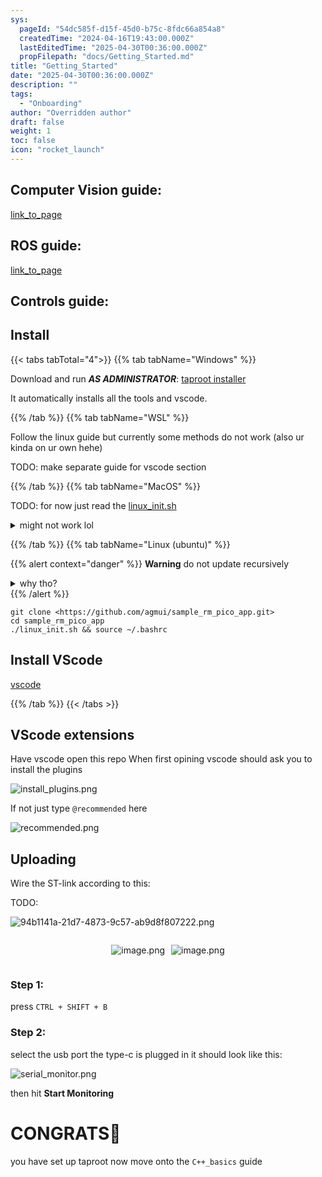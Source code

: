 ```yaml
---
sys:
  pageId: "54dc585f-d15f-45d0-b75c-8fdc66a854a8"
  createdTime: "2024-04-16T19:43:00.000Z"
  lastEditedTime: "2025-04-30T00:36:00.000Z"
  propFilepath: "docs/Getting_Started.md"
title: "Getting_Started"
date: "2025-04-30T00:36:00.000Z"
description: ""
tags:
  - "Onboarding"
author: "Overridden author"
draft: false
weight: 1
toc: false
icon: "rocket_launch"
---
```


## Computer Vision guide:

[link_to_page](86d45bc0-388b-4d26-8848-44f255f73d0e)

## ROS guide:

[link_to_page](3c76c1de-ec8f-46d6-8b0a-294005edc2d5)

## Controls guide:

## Install

{{< tabs tabTotal="4">}}
{{% tab tabName="Windows" %}}

Download and run _**AS ADMINISTRATOR**_: [taproot installer](https://github.com/Thornbots/TeachingFreshies/releases/tag/1.0)

It automatically installs all the tools and vscode.

{{% /tab %}}
{{% tab tabName="WSL" %}}

Follow the linux guide but currently some methods do not work (also ur kinda on ur own hehe)

TODO: make separate guide for vscode section

{{% /tab %}}
{{% tab tabName="MacOS" %}}

TODO: for now just read the [linux_init.sh](https://github.com/agmui/sample_rm_pico_app/blob/main/linux_init.sh)

<details>
<summary>might not work lol</summary>

`brew install libusb pkg-config`

Next install: [vscode](https://code.visualstudio.com/Download)

</details>

{{% /tab %}}
{{% tab tabName="Linux (ubuntu)" %}}

{{% alert context="danger" %}}
**Warning** do not update recursively
<details>
<summary>why tho?</summary>
There are some submodules that may go on for a while (like tinyusb) and I highly
recommend you don't need to get them.
If you want to see what submodules I update just look in `linux_init.sh`
</details>
{{% /alert %}}

```shell
git clone <https://github.com/agmui/sample_rm_pico_app.git>
cd sample_rm_pico_app
./linux_init.sh && source ~/.bashrc
```

## Install VScode

[vscode](https://code.visualstudio.com/Download)

{{% /tab %}}
{{< /tabs >}}

## VScode extensions

Have vscode open this repo
When first opining vscode should ask you to install the plugins

![install_plugins.png](https://prod-files-secure.s3.us-west-2.amazonaws.com/d518164a-d88e-44d1-a4ee-3adb3bd8bce0/89bd30f0-1825-4e77-867b-0a41ce370880/install_plugins.png?X-Amz-Algorithm=AWS4-HMAC-SHA256&X-Amz-Content-Sha256=UNSIGNED-PAYLOAD&X-Amz-Credential=ASIAZI2LB466SDUP3U72%2F20250706%2Fus-west-2%2Fs3%2Faws4_request&X-Amz-Date=20250706T210725Z&X-Amz-Expires=3600&X-Amz-Security-Token=IQoJb3JpZ2luX2VjEFoaCXVzLXdlc3QtMiJIMEYCIQD7xdq%2BPsQge%2Fr8MK3HLela67uMrPRRxYJMjZeBuShy3AIhAOYIAQmOzVZThXBzoBYIul77GK%2BB05%2Bio6Ty2Q77M4tQKv8DCGMQABoMNjM3NDIzMTgzODA1IgwffP4UdrTehSpgcw8q3AMjvQoY4tdQ%2Be0GfwmiRtobp8Ae2%2Fh%2F1%2FuDfIDIj%2FZtxQDqRG5RJkrqFfMRZegzSeRmfeEeZnX0Zqff35CHVLuPIGKFVW1rmPKqEI465E5LvAouYf2tJ03QEDqYJZeT%2BA14F0KRteotHW7WTuF%2FBOEkKdV47GzPfmE6Uo8TbDh47i9knqPyyZFumwJQX2d2dBRrYgExmqJ%2B4Bmx2grZXs5VLXzUND0akvSExF9EIrcvxJvFyptr3gaiaEshXwOypoNevaqOklUAFeT8m2VlYHXrSHndV7mxMZProIYiko7hQoWUYvrTqYTEJh7ewsaqPfcs8yBHyFjlCadUGQsr3jolYHFQ22i0KNo9XE2byCp5lXCw0Qeaz4vXl%2BT0okKBThAKSs9UU6LckJJuZT8HUL8l3J%2B1Aar18eocTuyvlWBgJ3EI7kgo2vuNzF%2F43YJUqRc3mWSrRwg5SySvTUwnQcOMZHFpHZhDyexpSg4T%2BaqBa1v1B97%2FdzTug%2FNeRf5uf1XHg7wSKx%2BcSQRe64B9kqNSWwZgWn%2Fj3JJVqsXssO129mAo0yhxLRGCWMDb6JXeu%2FzKZfp2o786qvmJNm4Q7yULE0vyNNYhUk4p38wHkW7gN4J71FeBq6iRZiwyvDCm8arDBjqkAQiKWnmEN70Nvk3nEAV6ynEYLjKDacal0l9%2FDhtTZKf8DaXQteOvfa%2FW4t%2BM4XHQeazsSpT3H6jJQe%2BSRKxVA0rtHZvyW29bjmH9%2BkNuSY1Yv%2BV5rLvO7fvt%2BN0pM8tQOcliVKCLtt3OPtETMJiC3vwKbphZQH%2Fa7PxE1umtN49Ujpgtj2wf2KRpRgUKWwPxkq3kpWpuKLxENnaygjpRvzW4qNzB&X-Amz-Signature=0c20f5b1b75ddf88daa4bf6272c38afc2eaa8853a931e4ad01ec997378739006&X-Amz-SignedHeaders=host&x-amz-checksum-mode=ENABLED&x-id=GetObject)

If not just type `@recommended` here  

![recommended.png](https://prod-files-secure.s3.us-west-2.amazonaws.com/d518164a-d88e-44d1-a4ee-3adb3bd8bce0/61e661e9-5d85-4dfc-be0d-8d2097a5e793/recommended.png?X-Amz-Algorithm=AWS4-HMAC-SHA256&X-Amz-Content-Sha256=UNSIGNED-PAYLOAD&X-Amz-Credential=ASIAZI2LB466SDUP3U72%2F20250706%2Fus-west-2%2Fs3%2Faws4_request&X-Amz-Date=20250706T210725Z&X-Amz-Expires=3600&X-Amz-Security-Token=IQoJb3JpZ2luX2VjEFoaCXVzLXdlc3QtMiJIMEYCIQD7xdq%2BPsQge%2Fr8MK3HLela67uMrPRRxYJMjZeBuShy3AIhAOYIAQmOzVZThXBzoBYIul77GK%2BB05%2Bio6Ty2Q77M4tQKv8DCGMQABoMNjM3NDIzMTgzODA1IgwffP4UdrTehSpgcw8q3AMjvQoY4tdQ%2Be0GfwmiRtobp8Ae2%2Fh%2F1%2FuDfIDIj%2FZtxQDqRG5RJkrqFfMRZegzSeRmfeEeZnX0Zqff35CHVLuPIGKFVW1rmPKqEI465E5LvAouYf2tJ03QEDqYJZeT%2BA14F0KRteotHW7WTuF%2FBOEkKdV47GzPfmE6Uo8TbDh47i9knqPyyZFumwJQX2d2dBRrYgExmqJ%2B4Bmx2grZXs5VLXzUND0akvSExF9EIrcvxJvFyptr3gaiaEshXwOypoNevaqOklUAFeT8m2VlYHXrSHndV7mxMZProIYiko7hQoWUYvrTqYTEJh7ewsaqPfcs8yBHyFjlCadUGQsr3jolYHFQ22i0KNo9XE2byCp5lXCw0Qeaz4vXl%2BT0okKBThAKSs9UU6LckJJuZT8HUL8l3J%2B1Aar18eocTuyvlWBgJ3EI7kgo2vuNzF%2F43YJUqRc3mWSrRwg5SySvTUwnQcOMZHFpHZhDyexpSg4T%2BaqBa1v1B97%2FdzTug%2FNeRf5uf1XHg7wSKx%2BcSQRe64B9kqNSWwZgWn%2Fj3JJVqsXssO129mAo0yhxLRGCWMDb6JXeu%2FzKZfp2o786qvmJNm4Q7yULE0vyNNYhUk4p38wHkW7gN4J71FeBq6iRZiwyvDCm8arDBjqkAQiKWnmEN70Nvk3nEAV6ynEYLjKDacal0l9%2FDhtTZKf8DaXQteOvfa%2FW4t%2BM4XHQeazsSpT3H6jJQe%2BSRKxVA0rtHZvyW29bjmH9%2BkNuSY1Yv%2BV5rLvO7fvt%2BN0pM8tQOcliVKCLtt3OPtETMJiC3vwKbphZQH%2Fa7PxE1umtN49Ujpgtj2wf2KRpRgUKWwPxkq3kpWpuKLxENnaygjpRvzW4qNzB&X-Amz-Signature=d8abf102eb332b17eaeaaa1d9ca1c987f88f56f6babca2f6ca8e02311f9c585f&X-Amz-SignedHeaders=host&x-amz-checksum-mode=ENABLED&x-id=GetObject)

## Uploading

Wire the ST-link according to this:

TODO:

![94b1141a-21d7-4873-9c57-ab9d8f807222.png](https://prod-files-secure.s3.us-west-2.amazonaws.com/d518164a-d88e-44d1-a4ee-3adb3bd8bce0/e5fad17d-ab82-4300-9f4c-505ab4b1202c/94b1141a-21d7-4873-9c57-ab9d8f807222.png?X-Amz-Algorithm=AWS4-HMAC-SHA256&X-Amz-Content-Sha256=UNSIGNED-PAYLOAD&X-Amz-Credential=ASIAZI2LB466SDUP3U72%2F20250706%2Fus-west-2%2Fs3%2Faws4_request&X-Amz-Date=20250706T210725Z&X-Amz-Expires=3600&X-Amz-Security-Token=IQoJb3JpZ2luX2VjEFoaCXVzLXdlc3QtMiJIMEYCIQD7xdq%2BPsQge%2Fr8MK3HLela67uMrPRRxYJMjZeBuShy3AIhAOYIAQmOzVZThXBzoBYIul77GK%2BB05%2Bio6Ty2Q77M4tQKv8DCGMQABoMNjM3NDIzMTgzODA1IgwffP4UdrTehSpgcw8q3AMjvQoY4tdQ%2Be0GfwmiRtobp8Ae2%2Fh%2F1%2FuDfIDIj%2FZtxQDqRG5RJkrqFfMRZegzSeRmfeEeZnX0Zqff35CHVLuPIGKFVW1rmPKqEI465E5LvAouYf2tJ03QEDqYJZeT%2BA14F0KRteotHW7WTuF%2FBOEkKdV47GzPfmE6Uo8TbDh47i9knqPyyZFumwJQX2d2dBRrYgExmqJ%2B4Bmx2grZXs5VLXzUND0akvSExF9EIrcvxJvFyptr3gaiaEshXwOypoNevaqOklUAFeT8m2VlYHXrSHndV7mxMZProIYiko7hQoWUYvrTqYTEJh7ewsaqPfcs8yBHyFjlCadUGQsr3jolYHFQ22i0KNo9XE2byCp5lXCw0Qeaz4vXl%2BT0okKBThAKSs9UU6LckJJuZT8HUL8l3J%2B1Aar18eocTuyvlWBgJ3EI7kgo2vuNzF%2F43YJUqRc3mWSrRwg5SySvTUwnQcOMZHFpHZhDyexpSg4T%2BaqBa1v1B97%2FdzTug%2FNeRf5uf1XHg7wSKx%2BcSQRe64B9kqNSWwZgWn%2Fj3JJVqsXssO129mAo0yhxLRGCWMDb6JXeu%2FzKZfp2o786qvmJNm4Q7yULE0vyNNYhUk4p38wHkW7gN4J71FeBq6iRZiwyvDCm8arDBjqkAQiKWnmEN70Nvk3nEAV6ynEYLjKDacal0l9%2FDhtTZKf8DaXQteOvfa%2FW4t%2BM4XHQeazsSpT3H6jJQe%2BSRKxVA0rtHZvyW29bjmH9%2BkNuSY1Yv%2BV5rLvO7fvt%2BN0pM8tQOcliVKCLtt3OPtETMJiC3vwKbphZQH%2Fa7PxE1umtN49Ujpgtj2wf2KRpRgUKWwPxkq3kpWpuKLxENnaygjpRvzW4qNzB&X-Amz-Signature=ea07e3a58de39ad488909edde2440bf9ae616f7d1e26d0ba5359bf17b0a192c3&X-Amz-SignedHeaders=host&x-amz-checksum-mode=ENABLED&x-id=GetObject)

<div style="display: flex;flex-direction: row; column-gap:10px; max-width: 630px;justify-content: center;">
<div>

![image.png](https://prod-files-secure.s3.us-west-2.amazonaws.com/d518164a-d88e-44d1-a4ee-3adb3bd8bce0/210ecb78-1116-4d7b-b9b7-2292f66fa2c2/image.png?X-Amz-Algorithm=AWS4-HMAC-SHA256&X-Amz-Content-Sha256=UNSIGNED-PAYLOAD&X-Amz-Credential=ASIAZI2LB4665ZLWJ75Y%2F20250706%2Fus-west-2%2Fs3%2Faws4_request&X-Amz-Date=20250706T210728Z&X-Amz-Expires=3600&X-Amz-Security-Token=IQoJb3JpZ2luX2VjEFoaCXVzLXdlc3QtMiJHMEUCIAMd59B%2BC%2BHVYBBvJw8Qdb2SRAJNbWdM2N7ZwQqFXmUrAiEAx3t4Ke8rB5OnA5E%2F1UuScKcBBaE41SPkwwtp6iIi2esq%2FwMIYxAAGgw2Mzc0MjMxODM4MDUiDCcGG4fFrJsDp5Q62CrcAzHJ0DMKainbNKX1UJvhWJVhUjBhujG9UuVitKgza3T%2BHDthe0V5CbxNF7LZSK3lviBkvzkncGbe6qJSbAzQPeRiiGt%2BGz9Di3wJebz8ruHqAlRYTbGSkwyIZjPj1Iww6mRBJTfM4EhIY20rwl%2FcuBGwLG3eZ4lBMFFnCbes3agyeh4%2FOFXJrwxQDz7c%2BrLeUj5M6spX4da3ceT0bdR98j37tTjmQ%2Bs8eLyCEHDZW8DCJdyIVz68EZZM%2BbWPvimNUxX2BzG4paBtQHfh%2F2rqKcB6YSvjdGbT6LTIguxDBySKqt%2Fhe3p%2BO3jyDDaxSoi%2F2RXiS8%2FG3fwxxsLAn3f9mhwOGTAsmbGUTCHNIII9ppE6ttOfWXxJp137I2i0QDc1zhDUWaBD4lAKB4gvqvoA8vKkA8hzgS9XFTCNLTrUOKaqSDSWYIklglpgWuRsh0MKW%2FR9IFDDYN%2Bik2B37CSxYbx%2FDcoZWEkuRImu9fvswhsYGzBywnXiySeiMsWboS0mMWhqKfmHbAKh810MPpDUH7SkI9IzONpC0syIQypEYNKOHSk%2BoTKyxYHpkuG5QQvsBKRoP3PT0Tg2LDhnJqE2I5VEAFMW%2FQJx68ChKjnoCD6ENityObhAdWaYAOLfMND5qsMGOqUBnvp%2BSamG1kWtTlIqbmzDDYgcMsJ7GmFDXE7NVcs5XNG%2BVJw7gJR3IvIqa94novB3SxQb%2BwpjCclrS%2FJkZ%2F4iMp%2BI5U3Tl2yTNhopqRmpd%2BSow0UjmkwBnIggCEveKzrGQyBjzeUB32oH8pPJhlRgSi23VPScar9msJVKKQKZINRn4Tjl7Xv3SWVlEhzg2%2Bgc2J%2BxF97MPoimW598FYNU%2FTnxDTlY&X-Amz-Signature=5c1be1e1fe7f9594947194c344aa92bb92a7840c678c4eeabafc330868b49c7d&X-Amz-SignedHeaders=host&x-amz-checksum-mode=ENABLED&x-id=GetObject)

</div>
<div>

![image.png](https://prod-files-secure.s3.us-west-2.amazonaws.com/d518164a-d88e-44d1-a4ee-3adb3bd8bce0/33a0fd0f-8ca6-4a86-8e09-26e95ded1fff/image.png?X-Amz-Algorithm=AWS4-HMAC-SHA256&X-Amz-Content-Sha256=UNSIGNED-PAYLOAD&X-Amz-Credential=ASIAZI2LB4665BGHFL3R%2F20250706%2Fus-west-2%2Fs3%2Faws4_request&X-Amz-Date=20250706T210729Z&X-Amz-Expires=3600&X-Amz-Security-Token=IQoJb3JpZ2luX2VjEFoaCXVzLXdlc3QtMiJHMEUCIACituNVbrC2FemhkX0goTvJmVkwl0Ul492q%2F5bJ82pKAiEA6ipdvNLna7t1uDvwDN4lfssJku3XJWVOo4jd8cCnQ10q%2FwMIYxAAGgw2Mzc0MjMxODM4MDUiDP1aUe8Qrw%2B2uBkDCCrcAyLH7tHAd4INBJPKz7NSLyOY0XsuotIx6HaznQW6aw8YiPwh4irMvaVyeZ6AmE8LoXAOQLPSUUfRNapzwU8icEtQ%2BNRBTMKUfpdhcogP9Imztjc9bdHG3NHtAzSmelVgbtzuOj8kSqQctxoUkEP9L4DQBhGTOFGfwMh4vt0jh2mvT%2Br3QX8Y3wpW7zwVkshWLEW5cZ3WAwVYxxI%2Fg8qHCTL73UrnH4fHB%2F%2FX69p2GIvnKqp7pMRljUuRbQYDExfnR39HTDF1%2FJpq5s8hHfUQ0%2FCwyh4yHixpqorCOPoSer1RaaqebodNHips7cuB7HqWG36ZbACiGPtUg%2BgAMM6MHEvJpMIbPdOhqtiqt56b2NgGaCYNFv5xHVsGuJEjYjUk0kQgIAXVzuMRTWFnqIL%2FTdntgIv4qicBQsOFOZC4K3WaE7Z2vkXj9O67Ea0pWGG%2FpPvoPN3D2LiPClxlBsJyBywe3U4euU6JZ9YRkIgxf6qgZQAYezQxEwFeGQNKxt8UtexxF21klofWObI001bqOp%2B%2F8ovC3jVYR0KYTwHG6GWyooTEE7CUmbWEB%2BTfeXcfr6kLb3EyVbWKG9Fzhh9nPmmE4oico%2F1Xn%2F%2By0FnL1c%2FOVMLf8vHqKjtISGM8MKPwqsMGOqUBv5uz1lkEAqhzlL6TBSwXtwbpOtl4eCteoiNPV5k5wXIvAcSliNeA9opXc26bjMQf7t9aK4B2L96qaP4qkBOlICLcEJaXF1sOd4%2BJpTiRu96de7QD2zswwsIyrgcyPu0%2B19Pl4yK%2BRDSjnjmkxsXPjM3CApL%2FLO15X%2FO7ORUR%2BA0kcTfSG10Q2FWxXATKh27kkmEJGh8eVWtABWdW5fgxNqMfNIOA&X-Amz-Signature=b07ad6dac1f1d4a337073d5b71053ce26ff78b7d497935b410c273c6de44cf7a&X-Amz-SignedHeaders=host&x-amz-checksum-mode=ENABLED&x-id=GetObject)

</div>
</div>

### Step 1:

press `CTRL + SHIFT + B`

### Step 2:

select the usb port the type-c is plugged in it should look like this:

![serial_monitor.png](https://prod-files-secure.s3.us-west-2.amazonaws.com/d518164a-d88e-44d1-a4ee-3adb3bd8bce0/f03f4774-05d4-4393-b6a0-d5efb6d315ab/serial_monitor.png?X-Amz-Algorithm=AWS4-HMAC-SHA256&X-Amz-Content-Sha256=UNSIGNED-PAYLOAD&X-Amz-Credential=ASIAZI2LB466SDUP3U72%2F20250706%2Fus-west-2%2Fs3%2Faws4_request&X-Amz-Date=20250706T210725Z&X-Amz-Expires=3600&X-Amz-Security-Token=IQoJb3JpZ2luX2VjEFoaCXVzLXdlc3QtMiJIMEYCIQD7xdq%2BPsQge%2Fr8MK3HLela67uMrPRRxYJMjZeBuShy3AIhAOYIAQmOzVZThXBzoBYIul77GK%2BB05%2Bio6Ty2Q77M4tQKv8DCGMQABoMNjM3NDIzMTgzODA1IgwffP4UdrTehSpgcw8q3AMjvQoY4tdQ%2Be0GfwmiRtobp8Ae2%2Fh%2F1%2FuDfIDIj%2FZtxQDqRG5RJkrqFfMRZegzSeRmfeEeZnX0Zqff35CHVLuPIGKFVW1rmPKqEI465E5LvAouYf2tJ03QEDqYJZeT%2BA14F0KRteotHW7WTuF%2FBOEkKdV47GzPfmE6Uo8TbDh47i9knqPyyZFumwJQX2d2dBRrYgExmqJ%2B4Bmx2grZXs5VLXzUND0akvSExF9EIrcvxJvFyptr3gaiaEshXwOypoNevaqOklUAFeT8m2VlYHXrSHndV7mxMZProIYiko7hQoWUYvrTqYTEJh7ewsaqPfcs8yBHyFjlCadUGQsr3jolYHFQ22i0KNo9XE2byCp5lXCw0Qeaz4vXl%2BT0okKBThAKSs9UU6LckJJuZT8HUL8l3J%2B1Aar18eocTuyvlWBgJ3EI7kgo2vuNzF%2F43YJUqRc3mWSrRwg5SySvTUwnQcOMZHFpHZhDyexpSg4T%2BaqBa1v1B97%2FdzTug%2FNeRf5uf1XHg7wSKx%2BcSQRe64B9kqNSWwZgWn%2Fj3JJVqsXssO129mAo0yhxLRGCWMDb6JXeu%2FzKZfp2o786qvmJNm4Q7yULE0vyNNYhUk4p38wHkW7gN4J71FeBq6iRZiwyvDCm8arDBjqkAQiKWnmEN70Nvk3nEAV6ynEYLjKDacal0l9%2FDhtTZKf8DaXQteOvfa%2FW4t%2BM4XHQeazsSpT3H6jJQe%2BSRKxVA0rtHZvyW29bjmH9%2BkNuSY1Yv%2BV5rLvO7fvt%2BN0pM8tQOcliVKCLtt3OPtETMJiC3vwKbphZQH%2Fa7PxE1umtN49Ujpgtj2wf2KRpRgUKWwPxkq3kpWpuKLxENnaygjpRvzW4qNzB&X-Amz-Signature=246c5491b0894ed819459c34467648ccdd14c6a9d3e51616aa87d6d976fbe3c8&X-Amz-SignedHeaders=host&x-amz-checksum-mode=ENABLED&x-id=GetObject)

then hit **Start Monitoring**

# CONGRATS🎉

you have set up taproot now move onto the `C++_basics` guide
